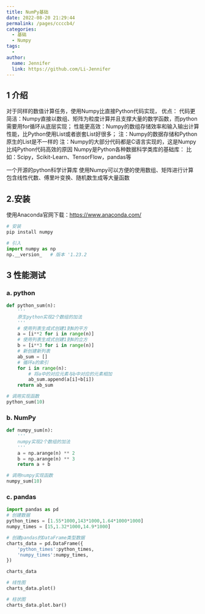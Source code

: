 ```yaml
---
title: NumPy基础
date: 2022-08-20 21:29:44
permalink: /pages/ccccb4/
categories:
  - 基础
  - Numpy
tags:
  - 
author: 
  name: Jennifer
  link: https://github.com/Li-Jennifer
---
```

## 1 介绍
对于同样的数值计算任务，使用Numpy比直接Python代码实现，
优点：
代码更简洁：Numpy直接以数组、矩阵为粒度计算并且支撑大量的数学函数，而python需要用for循环从底层实现；
性能更高效：Numpy的数组存储效率和输入输出计算性能，比Python使用List或者嵌套List好很多；
注：Numpy的数据存储和Python原生的List是不一样的
注：Numpy的大部分代码都是C语言实现的，这是Numpy比纯Python代码高效的原因
Numpy是Python各种数据科学类库的基础库：
比如：Scipy，Scikit-Learn、TensorFlow，pandas等

一个开源的python科学计算库
使用Numpy可以方便的使用数组、矩阵进行计算
包含线性代数、傅里叶变换、随机数生成等大量函数

## 2.安装
使用Anaconda官网下载：https://www.anaconda.com/
```python
# 安装
pip install numpy  

# 引入
import numpy as np
np.__version_   # 版本 '1.23.2
```

## 3 性能测试

### a. python
```python
def python_sum(n):
    '''
    原生python实现2个数组的加法
    '''
    # 使用列表生成式创建1到N的平方
    a = [i**2 for i in range(n)]
    # 使用列表生成式创建1到N的立方
    b = [i**3 for i in range(n)]
    # 新创建新列表
    ab_sum = []
    # 循环a的索引
    for i in range(n):
        # 将a中的对应元素与b中对应的元素相加
        ab_sum.append(a[i]+b[i])
    return ab_sum

# 调用实现函数
python_sum(10)
```

### b. NumPy
```python
def numpy_sum(n):
    '''
    numpy实现2个数组的加法
    '''
    a = np.arange(n) ** 2
    b = np.arange(n) ** 3
    return a + b

# 调用numpy实现函数
numpy_sum(10)
```
### c. pandas
```python
import pandas as pd
# 创建数据
python_times = [1.55*1000,143*1000,1.64*1000*1000]
numpy_times = [15,1.32*1000,14.9*1000]

# 创建pandas的DataFrame类型数据
charts_data = pd.DataFrame({
    'python_times':python_times,
    'numpy_times':numpy_times,
})

charts_data

# 线性图
charts_data.plot()

# 柱状图
charts_data.plot.bar()
```
